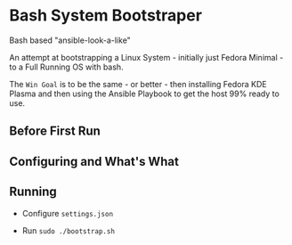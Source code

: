 # Bash System Bootstraper

Bash based "ansible-look-a-like"

An attempt at bootstrapping a Linux System - initially just Fedora Minimal - to a Full Running OS with bash.

The `Win Goal` is to be the same - or better - then installing Fedora KDE Plasma and then using the Ansible Playbook to get the host 99% ready to use.

## Before First Run

## Configuring and What's What

## Running

- Configure `settings.json`

- Run `sudo ./bootstrap.sh`
